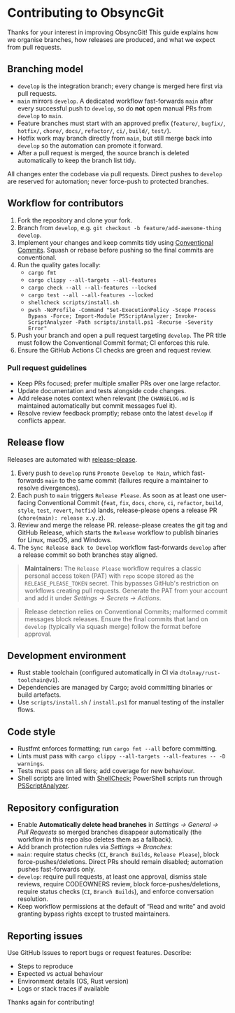 # Contributing to ObsyncGit

Thanks for your interest in improving ObsyncGit! This guide explains how we organise branches, how releases are produced, and what we expect from pull requests.

## Branching model

- `develop` is the integration branch; every change is merged here first via pull requests.
- `main` mirrors `develop`. A dedicated workflow fast-forwards `main` after every successful push to `develop`, so do **not** open manual PRs from `develop` to `main`.
- Feature branches must start with an approved prefix (`feature/`, `bugfix/`, `hotfix/`, `chore/`, `docs/`, `refactor/`, `ci/`, `build/`, `test/`).
- Hotfix work may branch directly from `main`, but still merge back into `develop` so the automation can promote it forward.
- After a pull request is merged, the source branch is deleted automatically to keep the branch list tidy.

All changes enter the codebase via pull requests. Direct pushes to `develop` are reserved for automation; never force-push to protected branches.

## Workflow for contributors

1. Fork the repository and clone your fork.
2. Branch from `develop`, e.g. `git checkout -b feature/add-awesome-thing develop`.
3. Implement your changes and keep commits tidy using [Conventional Commits](https://www.conventionalcommits.org/). Squash or rebase before pushing so the final commits are conventional.
4. Run the quality gates locally:
   - `cargo fmt`
   - `cargo clippy --all-targets --all-features`
   - `cargo check --all --all-features --locked`
   - `cargo test --all --all-features --locked`
   - `shellcheck scripts/install.sh`
   - `pwsh -NoProfile -Command "Set-ExecutionPolicy -Scope Process Bypass -Force; Import-Module PSScriptAnalyzer; Invoke-ScriptAnalyzer -Path scripts/install.ps1 -Recurse -Severity Error"`
5. Push your branch and open a pull request targeting `develop`. The PR title must follow the Conventional Commit format; CI enforces this rule.
6. Ensure the GitHub Actions CI checks are green and request review.

### Pull request guidelines

- Keep PRs focused; prefer multiple smaller PRs over one large refactor.
- Update documentation and tests alongside code changes.
- Add release notes context when relevant (the `CHANGELOG.md` is maintained automatically but commit messages fuel it).
- Resolve review feedback promptly; rebase onto the latest `develop` if conflicts appear.

## Release flow

Releases are automated with [release-please](https://github.com/googleapis/release-please).

1. Every push to `develop` runs `Promote Develop to Main`, which fast-forwards `main` to the same commit (failures require a maintainer to resolve divergences).
2. Each push to `main` triggers `Release Please`. As soon as at least one user-facing Conventional Commit (`feat`, `fix`, `docs`, `chore`, `ci`, `refactor`, `build`, `style`, `test`, `revert`, `hotfix`) lands, release-please opens a release PR (`chore(main): release x.y.z`).
3. Review and merge the release PR. release-please creates the git tag and GitHub Release, which starts the `Release` workflow to publish binaries for Linux, macOS, and Windows.
4. The `Sync Release Back to Develop` workflow fast-forwards `develop` after a release commit so both branches stay aligned.

> **Maintainers:** The `Release Please` workflow requires a classic personal access token (PAT) with `repo` scope stored as the `RELEASE_PLEASE_TOKEN` secret. This bypasses GitHub's restriction on workflows creating pull requests. Generate the PAT from your account and add it under *Settings → Secrets → Actions*.
>

> Release detection relies on Conventional Commits; malformed commit messages block releases. Ensure the final commits that land on `develop` (typically via squash merge) follow the format before approval.


## Development environment

- Rust stable toolchain (configured automatically in CI via `dtolnay/rust-toolchain@v1`).
- Dependencies are managed by Cargo; avoid committing binaries or build artefacts.
- Use `scripts/install.sh` / `install.ps1` for manual testing of the installer flows.

## Code style

- Rustfmt enforces formatting; run `cargo fmt --all` before committing.
- Lints must pass with `cargo clippy --all-targets --all-features -- -D warnings`.
- Tests must pass on all tiers; add coverage for new behaviour.
- Shell scripts are linted with [ShellCheck](https://www.shellcheck.net/); PowerShell scripts run through [PSScriptAnalyzer](https://github.com/PowerShell/PSScriptAnalyzer).

## Repository configuration

- Enable **Automatically delete head branches** in *Settings → General → Pull Requests* so merged branches disappear automatically (the workflow in this repo also deletes them as a fallback).
- Add branch protection rules via *Settings → Branches*:
- `main`: require status checks (`CI`, `Branch Builds`, `Release Please`), block force-pushes/deletions. Direct PRs should remain disabled; automation pushes fast-forwards only.
- `develop`: require pull requests, at least one approval, dismiss stale reviews, require CODEOWNERS review, block force-pushes/deletions, require status checks (`CI`, `Branch Builds`), and enforce conversation resolution.
- Keep workflow permissions at the default of “Read and write” and avoid granting bypass rights except to trusted maintainers.

## Reporting issues

Use GitHub Issues to report bugs or request features. Describe:
- Steps to reproduce
- Expected vs actual behaviour
- Environment details (OS, Rust version)
- Logs or stack traces if available

Thanks again for contributing!
